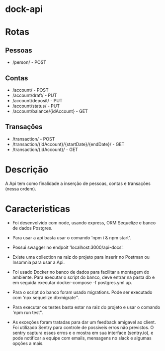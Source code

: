 # dock-api

# Rotas

## Pessoas

 * /person/ - POST

## Contas

* /account/ - POST
* /account/draft/ - PUT
* /account/deposit/ - PUT
* /account/status/ - PUT
* /account/balance/{idAccount} - GET

## Transações

* /transaction/ - POST
* /transaction/{idAccount}/{startDate}/{endDate}/ - GET
* /transaction/{idAccount}/ - GET


# Descrição

A Api tem como finalidade a inserção de pessoas, contas e transações (nessa ordem). 

# Caracteristicas

* Foi desenvolvido com node, usando express, ORM Sequelize e banco de dados Postgres.

* Para usar a api basta usar o comando 'npm i & npm start'.

* Possui swagger no endpoit 'localhost:3000/api-docs'.

* Existe uma collection na raiz do projeto para inserir no Postman ou Insomnia para usar a Api.

* Foi usado Docker no banco de dados para facilitar a montagem do ambiente. Para executar o script do banco, deve entrar na pasta db e em seguida executar docker-compose -f postgres.yml up.

* Para o script do banco foram usado migrations. Pode ser executado com 'npx sequelize db:migrate''.

* Para executar os testes basta estar na raiz do projeto e usar o comando 'npm run test''.

* As exceções foram tratadas para dar um feedback amigavel ao client. Foi utilizado Sentry para controle de possiveis erros não previstos. O sentry captura esses erros e o mostra em sua interface (sentry.io), e pode notificar a equipe com emails, mensagens no slack e algumas opções a mais.